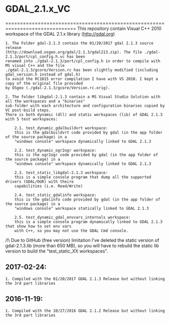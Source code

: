 # GDAL_2.1.x_VC
==============================================================================
This repository contain Visual C++ 2010 workspace of the GDAL 2.1.x library (http://gdal.org)

    1. The Folder gdal-2.1.3 contain the 01/20/2017 gdal 2.1.3 source release
	(http://download.osgeo.org/gdal/2.1.3/gdal213.zip). The file ./gdal-2.1.3/port/cpl_config.h.vc has been 
	renamed into ./gdal-2.1.3/port/cpl_config.h in order to compile with MS visual C++ and the file 
	./gdal-2.1.3/gcore/Version.rc has been slightly modified (including gdal_version.h instead of gdal.h)
	to avoid the RC1015 error compilation I have with VS 2010. I kept a copy of the original file provided
	by OSgeo (./gdal-2.1.3/gcore/Version.rc.orig).

	2. The folder libgdal-2.1.3 contain a MS Visual Studio Solution with all the workspaces and a "binaries"
	sub-folder with each architecture and configuration binaries copied by VC post-build steps.
	There is both dynamic (dll) and static workspaces (lib) of GDAL 2.1.3 with 5 test workspaces:
	
		2.1. test_dynamic_gdalbuildvrt workspace:
		this is the gdalbuildvrt code provided by gdal (in the app folder of the source package) in a 
		"windows console" workspace dynamically linked to GDAL 2.1.3

		2.2. test_dynamic_ogr2ogr workspace:
		this is the ogr2ogr code provided by gdal (in the app folder of the source package) in a 
		"windows console" workspace dynamically linked to GDAL 2.1.3
	
		2.3. test_static_libgdal-2.1.3 workspace:
		this is a simple console program that dump all the supported drivers (GDAL/OGR) with theire 
		capabilities (i.e. Read/Write)
		
		2.4. test_static_gdalinfo workspace:
		this is the gdalinfo code provided by gdal (in the app folder of the source package) in a 
		"windows console" workspace statically linked to GDAL 2.1.3
		
		2.5. test_dynamic_gdal_envvars_internals workspace:
		this is a simple console program dynamically linked to GDAL 2.1.3 that show how to set env vars 
		with C++, so you may not use the GDAL Cmd console.

/!\ Due to GitHub (free version) limitation I've deleted the static version of gdal-2.1.3.lib (more than 650 MB),
so you will have to rebuild the static lib version to build the "test_static_XX workspaces".

## 2017-02-24:	
	1. Compiled with the 01/20/2017 GDAL 2.1.3 Release but without linking the 3rd part libraries
	
## 2016-11-19:	
	1. Compiled with the 10/27/2016 GDAL 2.1.2 Release but without linking the 3rd part libraries
	
